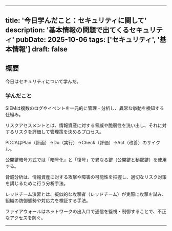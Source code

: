 
---
title: '今日学んだこと：セキュリティに関して'
description: '基本情報の問題で出てくるセキュリティ'
pubDate: 2025-10-06
tags: ['セキュリティ', '基本情報']
draft: false
---

## 概要

今日はセキュリティについて学んだ。

### 学んだこと

SIEMは複数のログやイベントを一元的に管理・分析し、異常な挙動を検知する仕組み。

リスクアセスメントとは、情報資産に対する脅威や脆弱性を洗い出し、それに対するリスクを評価して管理策を決めるプロセス。

PDCAはPlan（計画）→Do（実行）→Check（評価）→Act（改善）のサイクル。

公開鍵暗号方式では「暗号化」と「復号」で異なる鍵（公開鍵と秘密鍵）を使用する。

脅威分析は、情報資産に対する攻撃や障害の可能性を把握し、適切なリスク対策を講じるために行う分析手法。

レッドチーム演習とは、擬似的な攻撃者（レッドチーム）が実際に攻撃を試み、組織の防御態勢や対応力を検証する手法。

ファイアウォールはネットワークの出入口で通信を監視・制御することで、不正なアクセスを防ぐ。

---